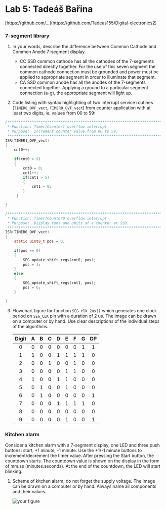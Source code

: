 # Lab 5: Tadeáš Bařina


   [https://github.com/...](https://github.com/Tadeas155/Digital-electronics2)


### 7-segment library

1. In your words, describe the difference between Common Cathode and Common Anode 7-segment display.
   * CC SSD common cathode has all the cathodes of the 7-segments connected directly together. For the use of this seven segment the common cathode connection must be grounded and power must be applied to appropriate segment in order to illuminate that segment.
   * CA SSD common anode has all the anodes of the 7-segments connected together. Applying a ground to a particular segment connection (a-g), the appropriate segment will light up.

2. Code listing with syntax highlighting of two interrupt service routines (`TIMER0_OVF_vect`, `TIMER0_OVF_vect`) from counter application with at least two digits, ie. values from 00 to 59:


```c
/**********************************************************************
 * Function: Timer/Counter1 overflow interrupt
 * Purpose:  Increment counter value from 00 to 59.
 **********************************************************************/
ISR(TIMER1_OVF_vect)
{
	cnt0++;
	
	if(cnt0 > 9)
	{
		cnt0 = 0;
		cnt1++;
		if(cnt1 > 5)
		{
			cnt1 = 0;
		}
	 }

}
```

```c
/**********************************************************************
 * Function: Timer/Counter0 overflow interrupt
 * Purpose:  Display tens and units of a counter at SSD.
 **********************************************************************/
ISR(TIMER0_OVF_vect)
{
    static uint8_t pos = 0;
	
    if(pos == 0)
	{
        SEG_update_shift_regs(cnt0, pos);
        pos = 1;
    }
    else
	{
        SEG_update_shift_regs(cnt1, pos);
        pos = 0;
    }

}
```

3. Flowchart figure for function `SEG_clk_2us()` which generates one clock period on `SEG_CLK` pin with a duration of 2&nbsp;us. The image can be drawn on a computer or by hand. Use clear descriptions of the individual steps of the algorithms.

   
   | **Digit** | **A** | **B** | **C** | **D** | **E** | **F** | **G** | **DP** |
   | :-: | :-: | :-: | :-: | :-: | :-: | :-: | :-: | :-: |
   | 0 | 0 | 0 | 0 | 0 | 0 | 0 | 1 | 1 |
   | 1 | 1 | 0 | 0 | 1 | 1 | 1 | 1 | 0 |
   | 2 | 0 | 0 | 1 | 0 | 0 | 1 | 0 | 0 |
   | 3 | 0 | 0 | 0 | 0 | 1 | 1 | 0 | 0 |
   | 4 | 1 | 0 | 0 | 1 | 1 | 0 | 0 | 0 |
   | 5 | 0 | 1 | 0 | 0 | 1 | 0 | 0 | 0 |
   | 6 | 0 | 1 | 0 | 0 | 0 | 0 | 0 | 1 |
   | 7 | 0 | 0 | 0 | 1 | 1 | 1 | 1 | 0 |
   | 8 | 0 | 0 | 0 | 0 | 0 | 0 | 0 | 0 |
   | 9 | 0 | 0 | 0 | 0 | 1 | 0 | 0 | 1 |


### Kitchen alarm

Consider a kitchen alarm with a 7-segment display, one LED and three push buttons: start, +1 minute, -1 minute. Use the +1/-1 minute buttons to increment/decrement the timer value. After pressing the Start button, the countdown starts. The countdown value is shown on the display in the form of mm.ss (minutes.seconds). At the end of the countdown, the LED will start blinking.

1. Scheme of kitchen alarm; do not forget the supply voltage. The image can be drawn on a computer or by hand. Always name all components and their values.

   ![your figure]()
